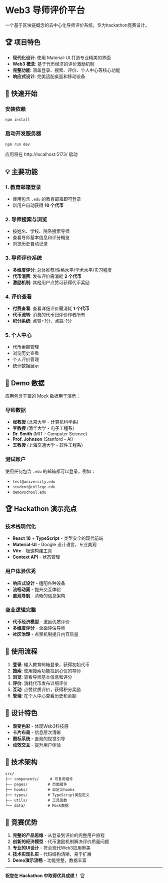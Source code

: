 # Web3 导师评价平台

一个基于区块链概念的去中心化导师评价系统，专为hackathon竞赛设计。

## 🏆 项目特色

- **现代化设计**: 使用 Material-UI 打造专业精美的界面
- **Web3 概念**: 基于代币经济的评价激励机制
- **完整功能**: 涵盖登录、搜索、评价、个人中心等核心功能
- **响应式设计**: 完美适配桌面和移动设备

## 🚀 快速开始

### 安装依赖
```bash
npm install
```

### 启动开发服务器
```bash
npm run dev
```

应用将在 http://localhost:5173/ 启动

## 💡 主要功能

### 1. 教育邮箱登录
- 使用包含 `.edu` 的教育邮箱即可登录
- 新用户自动获得 **10 个代币**

### 2. 导师搜索与浏览
- 按姓名、学校、院系搜索导师
- 查看导师基本信息和评分概览
- 浏览历史自动记录

### 3. 导师评价系统
- **多维度评分**: 总体推荐/性格水平/学术水平/实习程度
- **代币消费**: 发布评价需消耗 **2 个代币**
- **激励机制**: 其他用户点赞可获得代币奖励

### 4. 评价查看
- **付费查看**: 查看详细评价需消耗 **1 个代币**
- **代币流转**: 消费的代币归评价作者所有
- **积分系统**: 点赞+1分，点踩-1分

### 5. 个人中心
- 代币余额管理
- 浏览历史查看
- 个人评价管理
- 统计数据展示

## 🎯 Demo 数据

应用包含丰富的 Mock 数据用于演示：

### 导师数据
- **张教授** (北京大学 - 计算机科学系)
- **李教授** (清华大学 - 电子工程系) 
- **Dr. Smith** (MIT - Computer Science)
- **Prof. Johnson** (Stanford - AI)
- **王教授** (上海交通大学 - 软件工程系)

### 测试账户
使用任何包含 `.edu` 的邮箱都可以登录，例如：
- `test@university.edu`
- `student@college.edu`
- `demo@school.edu`

## 🏆 Hackathon 演示亮点

### 技术栈现代化
- **React 18** + **TypeScript** - 类型安全的现代前端
- **Material-UI** - Google 设计语言，专业美观
- **Vite** - 极速构建工具
- **Context API** - 状态管理

### 用户体验优秀
- **响应式设计** - 适配各种设备
- **流畅动画** - 提升交互体验
- **直观导航** - 清晰的信息架构

### 商业逻辑完整
- **代币经济模型** - 激励优质评价
- **多维度评分** - 全面评估导师
- **社区治理** - 点赞机制提升内容质量

## 📱 使用流程

1. **登录**: 输入教育邮箱登录，获得初始代币
2. **搜索**: 使用搜索功能找到心仪的导师
3. **浏览**: 查看导师基本信息和评分
4. **评价**: 消耗代币发布详细评价
5. **互动**: 点赞优质评价，获得积分奖励
6. **管理**: 在个人中心查看历史和余额

## 🎨 设计特色

- **渐变色彩** - 体现Web3科技感
- **卡片布局** - 信息层次清晰
- **图标系统** - 直观的视觉引导
- **动效交互** - 提升用户体验

## 🔧 技术架构

```
src/
├── components/     # 可复用组件
├── pages/         # 页面组件
├── hooks/         # 自定义hooks
├── types/         # TypeScript类型定义
├── utils/         # 工具函数
└── data/          # Mock数据
```

## 🏅 竞赛优势

1. **完整的产品思维** - 从登录到评价的完整用户旅程
2. **创新的经济模型** - 代币激励机制解决评价质量问题  
3. **专业的UI设计** - 符合现代Web3应用审美
4. **技术实现扎实** - 代码结构清晰，易于扩展
5. **Demo演示流畅** - 功能完整，数据丰富

---

**祝您在 Hackathon 中取得优异成绩！** 🏆
